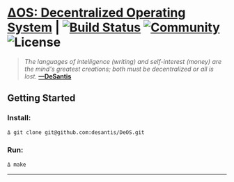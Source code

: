 # [ΔOS: Decentralized Operating System](https://www.desantis.io) | [![Build Status](https://travis-ci.org/DeSantisInc/DeOS.svg?branch=atd-travis-release)](https://travis-ci.org/DeSantisInc/DeOS) [![Community](https://img.shields.io/badge/community-slack-orange.svg?style=flat)](https://desantis.im) ![License](https://img.shields.io/pypi/l/Django.svg)

> *The languages of intelligence (writing) and self-interest (money) are the*
> *mind's greatest creations; both must be decentralized or all is lost.*
> **[—DeSantis](https://twitter.com/desantis/status/795023340704595968)**

## Getting Started

### Install:

```sh
Δ git clone git@github.com:desantis/DeOS.git
```

### Run:

```sh
Δ make
```

---
